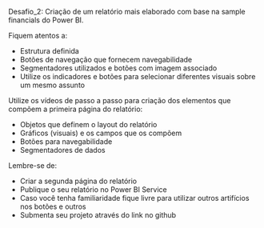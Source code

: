 Desafio_2: Criação de um relatório mais elaborado com base na sample financials do Power BI. 

Fiquem atentos a:
- Estrutura definida
- Botões de navegação que fornecem navegabilidade 
- Segmentadores utilizados e botões com imagem associado 
- Utilize os indicadores e botões para selecionar diferentes visuais sobre um mesmo assunto 

Utilize os vídeos de passo a passo para criação dos elementos que compõem a primeira página do relatório: 
- Objetos que definem o layout do relatório 
- Gráficos (visuais) e os campos que os compõem 
- Botões para navegabilidade 
- Segmentadores de dados 

Lembre-se de:
- Criar a segunda página do relatório 
- Publique o seu relatório no Power BI Service 
- Caso você tenha familiaridade fique livre para utilizar outros artifícios nos botões e outros 
- Submenta seu projeto através do link no github 
